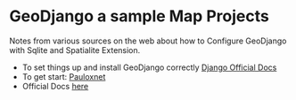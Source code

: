 # GeoDjango a sample Map Projects

Notes from various sources on the web about how to Configure GeoDjango with Sqlite and Spatialite Extension.

- To set things up and install GeoDjango correctly [Django Official Docs](https://docs.djangoproject.com/en/3.2/ref/contrib/gis/install/)
- To get start: [Pauloxnet](https://www.paulox.net/2020/12/08/maps-with-django-part-1-geodjango-spatialite-and-leaflet/)
- Official Docs [here](https://docs.djangoproject.com/en/3.2/ref/contrib/gis/)